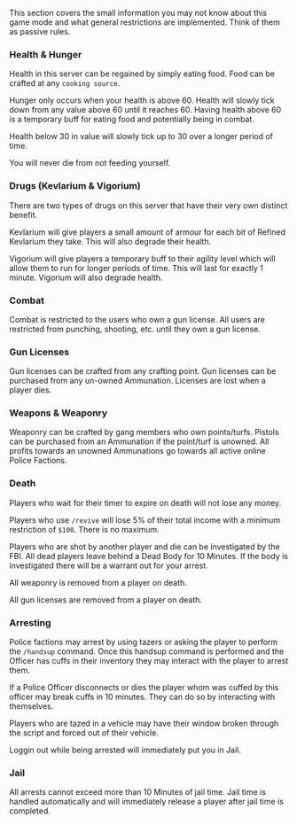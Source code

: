 
This section covers the small information you may not know about this game mode and what general restrictions are implemented. Think of them as passive rules.

### Health & Hunger
Health in this server can be regained by simply eating food. Food can be crafted at any `cooking source`.

Hunger only occurs when your health is above 60. Health will slowly tick down from any value above 60 until it reaches 60. Having health above 60 is a temporary buff for eating food and potentially being in combat.

Health below 30 in value will slowly tick up to 30 over a longer period of time.

You will never die from not feeding yourself.

### Drugs (Kevlarium & Vigorium)
There are two types of drugs on this server that have their very own distinct benefit.

Kevlarium will give players a small amount of armour for each bit of Refined Kevlarium they take. This will also degrade their health.

Vigorium will give players a temporary buff to their agility level which will allow them to run for longer periods of time. This will last for exactly 1 minute. Vigorium will also degrade health.

### Combat
Combat is restricted to the users who own a gun license. 
All users are restricted from punching, shooting, etc. until they own a gun license.

### Gun Licenses
Gun licenses can be crafted from any crafting point.
Gun licenses can be purchased from any un-owned Ammunation.
Licenses are lost when a player dies.

### Weapons & Weaponry
Weaponry can be crafted by gang members who own points/turfs. Pistols can be purchased from an Ammunation if the point/turf is unowned. All profits towards an unowned Ammunations go towards all active online Police Factions.

### Death
Players who wait for their timer to expire on death will not lose any money.

Players who use `/revive` will lose 5% of their total income with a minimum restriction of `$100`. There is no maximum.

Players who are shot by another player and die can be investigated by the FBI. All dead players leave behind a Dead Body for 10 Minutes. If the body is investigated there will be a warrant out for your arrest.

All weaponry is removed from a player on death.

All gun licenses are removed from a player on death.

### Arresting
Police factions may arrest by using tazers or asking the player to perform the `/handsup` command. Once this handsup command is performed and the Officer has cuffs in their inventory they may interact with the player to arrest them.

If a Police Officer disconnects or dies the player whom was cuffed by this officer may break cuffs in 10 minutes. They can do so by interacting with themselves.

Players who are tazed in a vehicle may have their window broken through the script and forced out of their vehicle.

Loggin out while being arrested will immediately put you in Jail.

### Jail
All arrests cannot exceed more than 10 Minutes of jail time. Jail time is handled automatically and will immediately release a player after jail time is completed.



